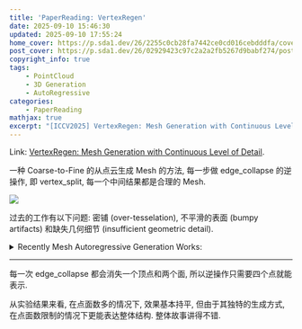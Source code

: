 ```yaml
---
title: 'PaperReading: VertexRegen'
date: 2025-09-10 15:46:30
updated: 2025-09-10 17:55:24
home_cover: https://p.sda1.dev/26/2255c0cb28fa7442ce0cd016cebdddfa/cover.PNG
post_cover: https://p.sda1.dev/26/02929423c97c2a2a2fb5267d9babf274/post.PNG
copyright_info: true
tags:
    - PointCloud
    - 3D Generation
    - AutoRegressive
categories:
    - PaperReading
mathjax: true
excerpt: "[ICCV2025] VertexRegen: Mesh Generation with Continuous Level of Detail."
---
```


Link: <a href="http://arxiv.org/abs/2508.09062">VertexRegen: Mesh Generation with Continuous Level of Detail</a>.

一种 Coarse-to-Fine 的从点云生成 Mesh 的方法, 每一步做 edge_collapse 的逆操作, 即 vertex_split, 每一个中间结果都是合理的 Mesh.

<img src="https://p.sda1.dev/26/503d125478047ed98607ba7582f57d58/teaser.jpg" >

过去的工作有以下问题: 密铺 (over-tesselation), 不平滑的表面 (bumpy artifacts) 和缺失几何细节 (insufficient geometric detail).

<details>
  <summary>Recently Mesh Autoregressive Generation Works:</summary>

<a href="https://arxiv.org/abs/2412.09548">[NVIDIA] Meshtron: High-Fidelity, Artist-Like 3D Mesh Generation at Scale</a>

尝试增加生成的 Mesh 面数量, 提高顶点的密度. 需要更高质量的数据集和 more scalable 的模型架构. 如何 scale 现有的模型是一个十分困难的问题, 更加精细的 Mesh 需要更多的 Tokens, 在效率和鲁棒性上是很大的挑战. MeshGPT 用 VQ-VAE 来减少 Tokens 数量, MeshAnything 用 Mesh Compression Algorithm 来减少 Tokens 数量, 但是仍然不够. 在生成新的面时, 前几个点往往是重复的, 而最后的点往往是新出现的, 通过观察 perplexity 可以证实这个猜测, 基于这个观察, Meshtron 采用了 Hourglass Transformer 而不是 Full-Self Attention, 使得不同位置的 Tokens 会进入不同深度的 Transformer Block, 从而调整算力分配, 从而解决 scale 的效率问题. 第二个观察是 Mesh Ordering, Mesh 顶点的顺序是从下到上逐层排序的, 假设 global condition 设计地足够充分, 那么生成一个新的面只需要相邻的面, 也就是相邻的若干的 Tokens, 所以使用了 Sliding Window Attention, 并辅以 rolling KV-Cache 在推理时获得更大的感受野 (因为不同的深度的 Token 有超过 Window Size 的信息). 另一个在架构上的变化是把 Self Attention 换成了 Cross Attention, 用 global condition 直接作为条件, 而非 concat 在序列的开头.

<a href="https://arxiv.org/abs/2405.20853">[NIPS2024] MeshXL: Neural Coordinate Field for Generative 3D Foundation Models</a>

验证了 Neural Coordinate Field 作为隐式坐标表达的有效性.

<a href="https://arxiv.org/abs/2406.10163">[ICLR2025] MeshAnything: Artist-Created Mesh Generation with Autoregressive Transformers</a>

第一个提出以点云作为 Mesh Generation 的条件, 用 VQVAE 对输入编码, 整体采用 Self Attention.

</details>

---

每一次 edge_collapse 都会消失一个顶点和两个面, 所以逆操作只需要四个点就能表示.

从实验结果来看, 在点面数多的情况下, 效果基本持平, 但由于其独特的生成方式, 在点面数限制的情况下更能表达整体结构. 整体故事讲得不错.
